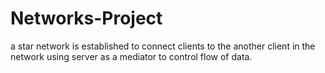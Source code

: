 # Networks-Project
a star network is established to connect clients to the another client in the network using server as a mediator to control flow of data. 
